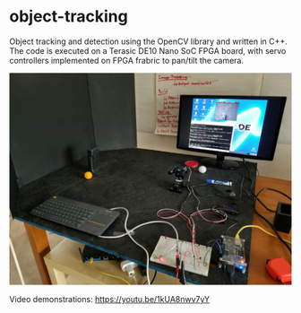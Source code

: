 # object-tracking
Object tracking and detection using the OpenCV library and written in C++.
The code is executed on a Terasic DE10 Nano SoC FPGA board, with servo controllers implemented on FPGA frabric to pan/tilt the camera. 


 
![alt text](https://github.com/ronaldynchan/object-tracking/blob/master/Testbench_Setup.jpg)


Video demonstrations: https://youtu.be/1kUA8nwv7yY




